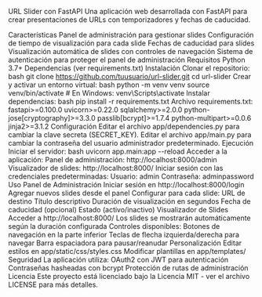 URL Slider con FastAPI
Una aplicación web desarrollada con FastAPI para crear presentaciones de URLs con temporizadores y fechas de caducidad.

Características
Panel de administración para gestionar slides
Configuración de tiempo de visualización para cada slide
Fechas de caducidad para slides
Visualización automática de slides con controles de navegación
Sistema de autenticación para proteger el panel de administración
Requisitos
Python 3.7+
Dependencias (ver requirements.txt)
Instalación
Clonar el repositorio:
bash
git clone https://github.com/tuusuario/url-slider.git
cd url-slider
Crear y activar un entorno virtual:
bash
python -m venv venv
source venv/bin/activate  # En Windows: venv\Scripts\activate
Instalar dependencias:
bash
pip install -r requirements.txt
Archivo requirements.txt:
fastapi>=0.100.0
uvicorn>=0.22.0
sqlalchemy>=2.0.0
python-jose[cryptography]>=3.3.0
passlib[bcrypt]>=1.7.4
python-multipart>=0.0.6
jinja2>=3.1.2
Configuración
Editar el archivo app/dependencies.py para cambiar la clave secreta (SECRET_KEY).
Editar el archivo app/main.py para cambiar la contraseña del usuario administrador predeterminado.
Ejecución
Iniciar el servidor:
bash
uvicorn app.main:app --reload
Acceder a la aplicación:
Panel de administración: http://localhost:8000/admin
Visualizador de slides: http://localhost:8000/
Iniciar sesión con las credenciales predeterminadas:
Usuario: admin
Contraseña: adminpassword
Uso
Panel de Administración
Iniciar sesión en http://localhost:8000/login
Agregar nuevos slides desde el panel
Configurar para cada slide:
URL de destino
Título descriptivo
Duración de visualización en segundos
Fecha de caducidad (opcional)
Estado (activo/inactivo)
Visualizador de Slides
Acceder a http://localhost:8000/
Los slides se mostrarán automáticamente según la duración configurada
Controles disponibles:
Botones de navegación en la parte inferior
Teclas de flecha izquierda/derecha para navegar
Barra espaciadora para pausar/reanudar
Personalización
Editar estilos en app/static/css/styles.css
Modificar plantillas en app/templates/
Seguridad
La aplicación utiliza:
OAuth2 con JWT para autenticación
Contraseñas hasheadas con bcrypt
Protección de rutas de administración
Licencia
Este proyecto está licenciado bajo la Licencia MIT - ver el archivo LICENSE para más detalles.


